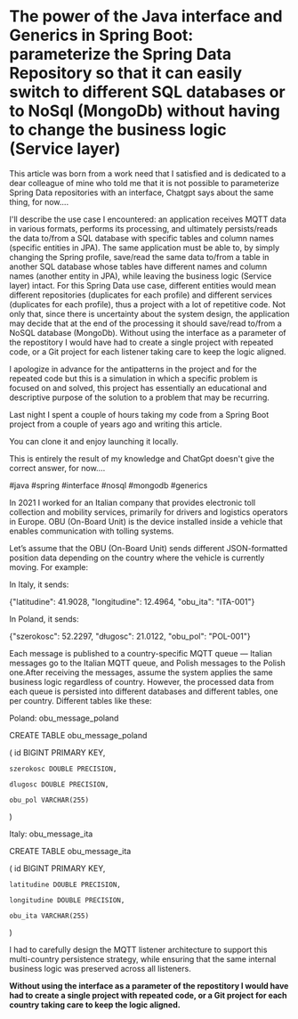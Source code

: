 # **The power of the Java interface and Generics in Spring Boot: parameterize the Spring Data Repository so that it can easily switch to different SQL databases or to NoSql (MongoDb) without having to change the business logic (Service layer)**

This article was born from a work need that I satisfied and is dedicated to a dear colleague of mine who told me that it is not possible to parameterize Spring Data repositories with an interface, Chatgpt says about the same thing, for now....


I'll describe the use case I encountered: an application receives MQTT data in various formats, performs its processing, and ultimately persists/reads the data to/from a SQL database with specific tables and column names (specific entities in JPA). The same application must be able to, by simply changing the Spring profile, save/read the same data to/from a table in another SQL database whose tables have different names and column names (another entity in JPA), while leaving the business logic (Service layer) intact. For this Spring Data use case, different entities would mean different repositories (duplicates for each profile) and different services (duplicates for each profile), thus a project with a lot of repetitive code. Not only that, since there is uncertainty about the system design, the application may decide that at the end of the processing it should save/read to/from a NoSQL database (MongoDb). Without using the interface as a parameter of the repostitory I would have had to create a single project with repeated code, or a Git project for each listener taking care to keep the logic aligned.


I apologize in advance for the antipatterns in the project and for the repeated code but this is a simulation in which a specific problem is focused on and solved, this project has essentially an educational and descriptive purpose of the solution to a problem that may be recurring.

Last night I spent a couple of hours taking my code from a Spring Boot project from a couple of years ago and writing this article.

You can clone it and enjoy launching it locally.

This is entirely the result of my knowledge and ChatGpt doesn't give the correct answer, for now….

#java #spring #interface #nosql #mongodb #generics 

In 2021 I worked for an Italian company that provides electronic toll collection and mobility services, primarily for drivers and logistics operators in Europe. OBU (On-Board Unit) is the device installed inside a vehicle that enables communication with tolling systems. 

Let’s assume that the OBU (On-Board Unit) sends different JSON-formatted position data depending on the country where the vehicle is currently moving.
For example:

In Italy, it sends:

{"latitudine": 41.9028, "longitudine": 12.4964, "obu_ita": "ITA-001"}

 In Poland, it sends:

{"szerokosc": 52.2297, "długosc": 21.0122, "obu_pol": "POL-001"}


Each message is published to a country-specific MQTT queue — Italian messages go to the Italian MQTT queue, and Polish messages to the Polish one.After receiving the messages, assume the system applies the same business logic regardless of country. However, the processed data from each queue is persisted into different databases and different tables, one per country. Different tables like these:

Poland: obu_message_poland


CREATE TABLE obu_message_poland 

(
    id BIGINT PRIMARY KEY,

    szerokosc DOUBLE PRECISION,

    dlugosc DOUBLE PRECISION,

    obu_pol VARCHAR(255)

)


Italy: obu_message_ita

CREATE TABLE obu_message_ita 

(
    id BIGINT PRIMARY KEY,

    latitudine DOUBLE PRECISION,

    longitudine DOUBLE PRECISION,

    obu_ita VARCHAR(255)

)

I had to carefully design the MQTT listener architecture to support this multi-country persistence strategy, while ensuring that the same internal business logic was preserved across all listeners. 

**Without using the interface as a parameter of the repostitory I would have had to create a single project with repeated code, or a Git project for each country taking care to keep the logic aligned.**




